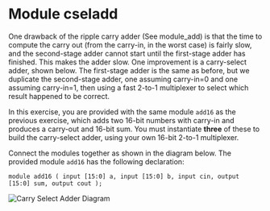 # Module cseladd

One drawback of the ripple carry adder (See module_add) is that the time to compute the carry out (from the carry-in, in the worst case) is fairly slow, and the second-stage adder cannot start until the first-stage adder has finished. This makes the adder slow. One improvement is a carry-select adder, shown below. The first-stage adder is the same as before, but we duplicate the second-stage adder, one assuming carry-in=0 and one assuming carry-in=1, then using a fast 2-to-1 multiplexer to select which result happened to be correct.

In this exercise, you are provided with the same module `add16` as the previous exercise, which adds two 16-bit numbers with carry-in and produces a carry-out and 16-bit sum. You must instantiate **three** of these to build the carry-select adder, using your own 16-bit 2-to-1 multiplexer.

Connect the modules together as shown in the diagram below. The provided module `add16` has the following declaration:

`module add16 ( input [15:0] a, input [15:0] b, input cin, output [15:0] sum, output cout );`

![Carry Select Adder Diagram](https://hdlbits.01xz.net/mw/images/3/3e/Module_cseladd.png)
